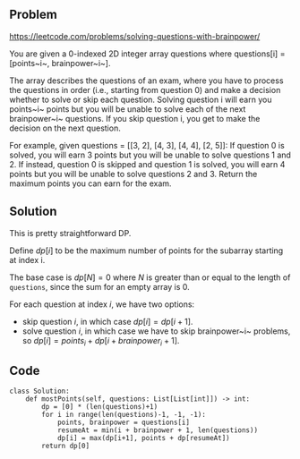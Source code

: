 ## Problem

https://leetcode.com/problems/solving-questions-with-brainpower/

You are given a 0-indexed 2D integer array questions where questions[i] = [points~i~, brainpower~i~].

The array describes the questions of an exam, where you have to process the questions in order (i.e., starting from question 0) and make a decision whether to solve or skip each question. Solving question i will earn you points~i~ points but you will be unable to solve each of the next brainpower~i~ questions. If you skip question i, you get to make the decision on the next question.

For example, given questions = \[\[3, 2\], \[4, 3\], \[4, 4\], \[2, 5\]\]:
If question 0 is solved, you will earn 3 points but you will be unable to solve questions 1 and 2.
If instead, question 0 is skipped and question 1 is solved, you will earn 4 points but you will be unable to solve questions 2 and 3.
Return the maximum points you can earn for the exam.

## Solution

This is pretty straightforward DP.

Define $dp[i]$ to be the maximum number of points for the subarray starting at index i.

The base case is $dp[N] = 0$ where $N$ is greater than or equal to the length of `questions`, since the sum for an empty array is 0.

For each question at index $i$, we have two options:
- skip question $i$, in which case $dp[i] = dp[i+1]$.
- solve question $i$, in which case we have to skip brainpower~i~ problems, so $dp[i] = points_i + dp[i + brainpower_i + 1]$.



## Code
```
class Solution:
    def mostPoints(self, questions: List[List[int]]) -> int:
        dp = [0] * (len(questions)+1)
        for i in range(len(questions)-1, -1, -1):
            points, brainpower = questions[i]
            resumeAt = min(i + brainpower + 1, len(questions))
            dp[i] = max(dp[i+1], points + dp[resumeAt])
        return dp[0]
```